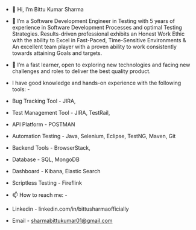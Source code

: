 - 👋 Hi, I’m Bittu Kumar Sharma
  
- 👀 I’m a Software Development Engineer in Testing with 5 years of experience in Software Development Processes and optimal Testing Strategies. Results-driven professional exhibits an Honest Work Ethic with the ability to Excel in Fast-Paced, Time-Sensitive Environments & An excellent team player with a proven ability to work consistently towards attaining Goals and targets. 
- 🌱 I’m a fast learner, open to exploring new technologies and facing new challenges and roles to deliver the best quality product.
  
- I have good knowledge and hands-on experience with the following tools: -
-   Bug Tracking Tool - JIRA,
-   Test Management Tool - JIRA, TestRail,
-   API Platform - POSTMAN
-   Automation Testing - Java, Selenium, Eclipse, TestNG, Maven, Git
-   Backend Tools - BrowserStack,  
-   Database - SQL, MongoDB
-   Dashboard - Kibana, Elastic Search
-   Scriptless Testing - Fireflink
  
- 📫 How to reach me: -
-    Linkedin - linkedin.com/in/bittusharmaofficially
-    Email - sharmabittukumar01@gmail.com
